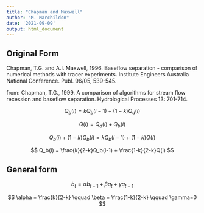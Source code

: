 ```yaml
---
title: "Chapman and Maxwell"
author: "M. Marchildon"
date: '2021-09-09'
output: html_document
---
```



## Original Form

Chapman, T.G. and A.I. Maxwell, 1996. Baseflow separation - comparison of numerical methods with tracer experiments. Institute Engineers Australia National Conference. Publ. 96/05, 539-545.

from: Chapman, T.G., 1999. A comparison of algorithms for stream flow recession and baseflow separation. Hydrological Processes 13: 701-714.

$$
  Q_b(i) = kQ_b(i-1) + (1-k)Q_d(i)
$$


$$
  Q(i) = Q_d(i) + Q_b(i)
$$

$$
  Q_b(i) + (1-k)Q_b(i) = kQ_b(i-1) +(1-k)Q(i)
$$

$$
  Q_b(i) = \frac{k}{2-k}Q_b(i-1) + \frac{1-k}{2-k}Q(i)
$$

## General form

$$
  b_t = \alpha b_{t-1} + \beta q_t + \gamma q_{t-1}
$$

$$
  \alpha = \frac{k}{2-k} \qquad \beta = \frac{1-k}{2-k} \qquad \gamma=0
$$